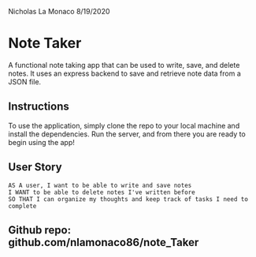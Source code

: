 Nicholas La Monaco
8/19/2020

# Note Taker

A functional note taking app that can be used to write, save, and delete notes. It uses an express backend to save and retrieve note data from a JSON file.

## Instructions
To use the application, simply clone the repo to your local machine and install the dependencies. Run the server, and from there you are ready to begin using the app!

## User Story
```
AS A user, I want to be able to write and save notes
I WANT to be able to delete notes I've written before
SO THAT I can organize my thoughts and keep track of tasks I need to complete
```

## Github repo: github.com/nlamonaco86/note_Taker

